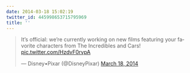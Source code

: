 ```yaml
---
date: 2014-03-18 15:02:19
twitter_id: 445998653715795969
title: ''
---
```


<blockquote class="twitter-tweet"><p lang="en" dir="ltr">It’s official: we’re currently working on new films featuring your favorite characters from The Incredibles and Cars! <a href="http://t.co/HzdvF0rvpA">pic.twitter.com/HzdvF0rvpA</a></p>&mdash; Disney•Pixar (@DisneyPixar) <a href="https://twitter.com/DisneyPixar/status/445989767986315264?ref_src=twsrc%5Etfw">March 18, 2014</a></blockquote>
<script async src="https://platform.twitter.com/widgets.js" charset="utf-8"></script>
